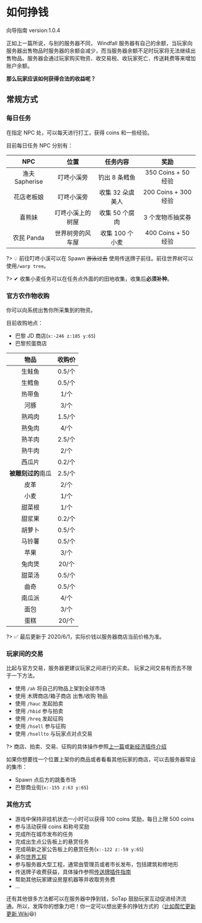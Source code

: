 # 如何挣钱

向导指南 version:1.0.4

正如上一篇所说，与别的服务器不同， Windfall 服务器有自己的余额，当玩家向服务器出售物品时服务器的余额会减少，而当服务器余额不足时玩家将无法继续出售物品。服务器会通过玩家购买物资、收交易税、收玩家死亡、传送耗费等来增加账户余额。

**那么玩家应该如何获得合法的收益呢？**

## 常规方式

### 每日任务

在指定 NPC 处，可以每天进行打工，获得 coins 和一些经验。

目前每日任务 NPC 分别有：

| NPC | 位置 | 任务内容 | 奖励 |
| :-: | :-: | :-: | :-: |
| 渔夫 Sapherise | 叮咚小溪旁 | 钓出 8 条鳕鱼 | 350 Coins + 50 经验 |
| 花店老板娘 | 叮咚小溪旁 | 收集 32 朵虞美人 | 200 Coins + 300 经验 |
| 喜熊妹 | 叮咚小溪上的树屋 | 收集 50 个腐肉 |  3 个宠物币抽奖券 |
| 农民 Panda | 世界树旁的风车屋 | 收集 100 个小麦 | 400 Coins + 50 经验 |

?> 💡 前往叮咚小溪可以在 Spawn ~~游泳过去~~ 使用传送牌子前往。前往世界树可以使用`/warp tree`。

?> ✔ 收集小麦任务可以在任务点外面的的田地收集，收集后**必须补种**。

### 官方农作物收购

你可以向系统出售你所采集到的物资。

目前收购地点：
- 巴黎 JD 商店(`x:-246 z:185 y:65`)
- 巴黎煎蛋商店

| 物品 | 收购价 |
| :-: | :-: |
| 生鲑鱼 | 0.5/个 |
| 生鳕鱼 | 0.5/个 |
| 热带鱼 | 1/个 |
| 河豚 | 3/个 |
| 熟鸡肉 | 1.5/个 |
| 熟兔肉 | 4/个 |
| 熟羊肉 | 2.5/个 |
| 熟牛肉 | 2/个 |
| 西瓜片 | 0.2/个 |
| **被雕刻过的**南瓜 | 2.5/个 |
| 皮革 | 2/个 |
| 小麦 | 1/个 |
| 甜菜根 | 1/个 |
| 甜浆果 | 0.2/个 |
| 胡萝卜 | 0.5/个 |
| 马铃薯 | 0.5/个 |
| 苹果 | 3/个 |
| 兔肉煲 | 20/个 |
| 甜菜汤 | 0.5/个 |
| 曲奇 | 0.5/个 |
| 南瓜派 | 4/个 |
| 面包 | 3/个 |
| 蛋糕 | 20/个 |

?> ✅ 最后更新于 2020/6/1，实际价钱以服务器商店当前价格为准。

### 玩家间的交易
比起与官方交易，服务器更建议玩家之间进行的买卖。
玩家之间交易有而去不限于一下方法。

- 使用 `/ah` 将自己的物品上架到全球市场 
- 使用 木牌商店/箱子商店 出售/收购 物品
- 使用 `/hauc` 发起拍卖
- 使用 `/hbid` 参与拍卖
- 使用 `/hreq` 发起征购
- 使用 `/hsell` 参与征购
- 使用 `/hsellto` 与玩家点对点交易

?> 商店、拍卖、交易、征购的具体操作参照[上一篇][4]或[新经济插件介绍][1]

如果你想要找一个位置上架你的商品或者看看其他玩家的商店，可以去服务器常设的集市：
- Spawn 点后方的跳蚤市场
- 巴黎商业街(`x:-155 z:63 y:65`)


### 其他方式

- 游戏中保持非挂机状态一小时可以获得 100 coins 奖励，每日上限 500 coins
- 参与活动获得 coins 和称号奖励
- 完成所在城市发布的任务
- 完成出生点公告板上的悬赏任务
- 完成萌新之家公告板上的悬赏任务(`x:-122 z:-59 y:65`)
- 承包[世界工程](/Windfall/projects.md)
- 参与服务器大型工程，通常由管理员或者市长发布，包括建筑和修地形
- 传送牌子收费获益，具体操作参照[传送牌插件指南][2]
- 帮助其他玩家建设房屋机器等并收取劳务费
- ...

还有其他很多方法都可以在服务器中挣到钱，SoTap 鼓励玩家互动促进经济流通。所以，发挥你的想象力吧！你一定可以想出更多的挣钱方式的（[比如帮忙更新更新 Wiki][3]😆)

[1]:/plugins/hamsterecohelper-guide.md
[2]:/plugins/capcat.md
[3]:/contributor.md
[4]:/Windfall/economy.md
